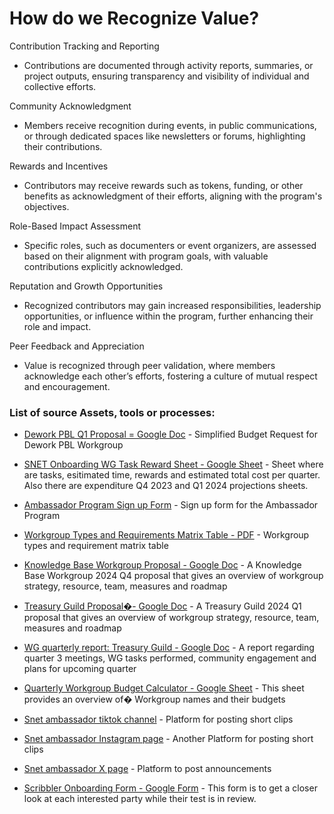 # How do we Recognize Value?

Contribution Tracking and Reporting

* Contributions are documented through activity reports, summaries, or project outputs, ensuring transparency and visibility of individual and collective efforts.

Community Acknowledgment

* Members receive recognition during events, in public communications, or through dedicated spaces like newsletters or forums, highlighting their contributions.

Rewards and Incentives

* Contributors may receive rewards such as tokens, funding, or other benefits as acknowledgment of their efforts, aligning with the program's objectives.

Role-Based Impact Assessment

* Specific roles, such as documenters or event organizers, are assessed based on their alignment with program goals, with valuable contributions explicitly acknowledged.

Reputation and Growth Opportunities

* Recognized contributors may gain increased responsibilities, leadership opportunities, or influence within the program, further enhancing their role and impact.

Peer Feedback and Appreciation

* Value is recognized through peer validation, where members acknowledge each other’s efforts, fostering a culture of mutual respect and encouragement.



### List of source Assets, tools or processes:
- [Dework PBL Q1 Proposal = Google Doc](https://docs.google.com/document/d/1D-w4GgH3fdZLHSdNsQOXKoFjjWuuMLN9krVf1FFlB58/edit?usp=sharing) - Simplified Budget Request for Dework PBL Workgroup

- [SNET Onboarding WG Task Reward Sheet - Google Sheet](https://docs.google.com/spreadsheets/d/1mwFPPabzXLixDG_LkKvFp5tRER30sxT_wGV3ySt-MZ4/edit?usp=sharing) - Sheet where are tasks, esitimated time, rewards and estimated total cost per quarter. Also there are expenditure Q4 2023 and Q1 2024 projections sheets.

- [Ambassador Program Sign up Form](https://docs.google.com/forms/d/e/1FAIpQLSd3EKjCONzpnrgm7g2latLg_eFpfRjYRoAEr7TzPrx5HfEsPw/viewform) - Sign up form for the Ambassador Program

- [Workgroup Types and Requirements Matrix Table - PDF](https://drive.google.com/file/d/11xaV3oG_NSJ4SpbXZiZE8JjbwyJwbCUD/view) - Workgroup types and requirement matrix table

- [Knowledge Base Workgroup Proposal - Google Doc](https://docs.google.com/document/d/1XGPADj5Syu4eblKRpyY5I9PKj77uqsiO77s5FZd0oxQ/edit) - A Knowledge Base Workgroup 2024 Q4 proposal that gives an overview of workgroup strategy, resource, team, measures and roadmap

- [Treasury Guild Proposal�- Google Doc](https://docs.google.com/document/d/1-t5dMIadOnIyFc_zCRRcvZ1Zplm2Pg5_KGdrx60TG9w/edit?usp=sharing) - A Treasury Guild 2024 Q1 proposal that gives an overview of workgroup strategy, resource, team, measures and roadmap

- [WG quarterly report: Treasury Guild - Google Doc](https://docs.google.com/document/d/1RrsDJpY-volRr6PfJxQqYSi2BRoX7j4Pd1qGMCV33Y8/edit#heading=h.ybfi2uikflvv) - A report regarding quarter 3 meetings, WG tasks performed, community engagement and plans for upcoming quarter

- [Quarterly Workgroup Budget Calculator - Google Sheet](https://docs.google.com/spreadsheets/d/1BBogj9rAO52cpdGP3uvp8hAHNa4Qw66lz9JLjSC2yVs/edit?usp=sharing) - This sheet provides an overview of� Workgroup names and their budgets

- [Snet ambassador tiktok channel](https://www.tiktok.com/@snet_ambassadors) - Platform for posting short clips

- [Snet ambassador Instagram page](https://www.instagram.com/snet_ambassadors/) - Another Platform for posting short clips

- [Snet ambassador X page](https://twitter.com/SNET_Ambassador) - Platform to post announcements

- [Scribbler Onboarding Form - Google Form](https://forms.gle/ckwDkxFYGwN9Pnx68) - This form is to get a closer look at each interested party while their test is in review.

